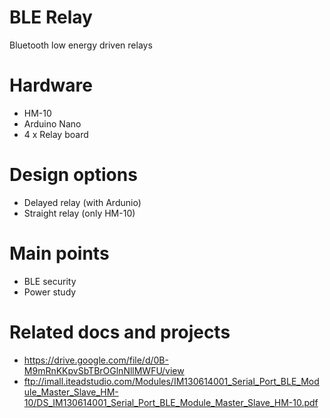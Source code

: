 # BLE Relay

Bluetooth low energy driven relays

# Hardware
* HM-10
* Arduino Nano
* 4 x Relay board

# Design options
- Delayed relay (with Ardunio)
- Straight relay (only HM-10)

# Main points
- BLE security
- Power study

# Related docs and projects
- https://drive.google.com/file/d/0B-M9mRnKKpvSbTBrOGlnNllMWFU/view
- ftp://imall.iteadstudio.com/Modules/IM130614001_Serial_Port_BLE_Module_Master_Slave_HM-10/DS_IM130614001_Serial_Port_BLE_Module_Master_Slave_HM-10.pdf

